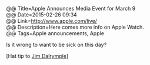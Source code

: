 @@ Title=Apple Announces Media Event for March 9  
@@ Date=2015-02-26 09:34  
@@ Link=http://www.apple.com/live/  
@@ Description=Here comes more info on Apple Watch.  
@@ Tags=Apple announcements, Apple  

Is it wrong to want to be sick on this day?

[Hat tip to [Jim Dalrymple][loopinsight]]

[loopinsight]: http://www.loopinsight.com/2015/02/26/apple-announces-media-event-for-march-9/